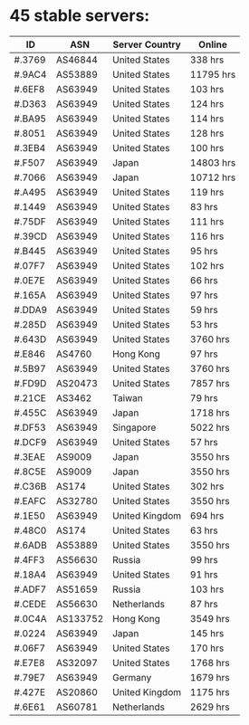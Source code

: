 # 45 stable servers:

| ID | ASN | Server Country | Online |
| ------ | ------ | ------ | ------ |
| #.3769 | AS46844 | United States | 338 hrs |
| #.9AC4 | AS53889 | United States | 11795 hrs |
| #.6EF8 | AS63949 | United States | 103 hrs |
| #.D363 | AS63949 | United States | 124 hrs |
| #.BA95 | AS63949 | United States | 114 hrs |
| #.8051 | AS63949 | United States | 128 hrs |
| #.3EB4 | AS63949 | United States | 100 hrs |
| #.F507 | AS63949 | Japan | 14803 hrs |
| #.7066 | AS63949 | Japan | 10712 hrs |
| #.A495 | AS63949 | United States | 119 hrs |
| #.1449 | AS63949 | United States | 83 hrs |
| #.75DF | AS63949 | United States | 111 hrs |
| #.39CD | AS63949 | United States | 116 hrs |
| #.B445 | AS63949 | United States | 95 hrs |
| #.07F7 | AS63949 | United States | 102 hrs |
| #.0E7E | AS63949 | United States | 66 hrs |
| #.165A | AS63949 | United States | 97 hrs |
| #.DDA9 | AS63949 | United States | 59 hrs |
| #.285D | AS63949 | United States | 53 hrs |
| #.643D | AS63949 | United States | 3760 hrs |
| #.E846 | AS4760 | Hong Kong | 97 hrs |
| #.5B97 | AS63949 | United States | 3760 hrs |
| #.FD9D | AS20473 | United States | 7857 hrs |
| #.21CE | AS3462 | Taiwan | 79 hrs |
| #.455C | AS63949 | Japan | 1718 hrs |
| #.DF53 | AS63949 | Singapore | 5022 hrs |
| #.DCF9 | AS63949 | United States | 57 hrs |
| #.3EAE | AS9009 | Japan | 3550 hrs |
| #.8C5E | AS9009 | Japan | 3550 hrs |
| #.C36B | AS174 | United States | 302 hrs |
| #.EAFC | AS32780 | United States | 3550 hrs |
| #.1E50 | AS63949 | United Kingdom | 694 hrs |
| #.48C0 | AS174 | United States | 63 hrs |
| #.6ADB | AS53889 | United States | 3550 hrs |
| #.4FF3 | AS56630 | Russia | 99 hrs |
| #.18A4 | AS63949 | United States | 91 hrs |
| #.ADF7 | AS51659 | Russia | 103 hrs |
| #.CEDE | AS56630 | Netherlands | 87 hrs |
| #.0C4A | AS133752 | Hong Kong | 3549 hrs |
| #.0224 | AS63949 | Japan | 145 hrs |
| #.06F7 | AS63949 | United States | 170 hrs |
| #.E7E8 | AS32097 | United States | 1768 hrs |
| #.79E7 | AS63949 | Germany | 1679 hrs |
| #.427E | AS20860 | United Kingdom | 1175 hrs |
| #.6E61 | AS60781 | Netherlands | 2629 hrs |

